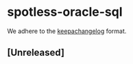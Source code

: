 # spotless-oracle-sql

We adhere to the [keepachangelog](https://keepachangelog.com/en/1.0.0/) format.

## [Unreleased]
